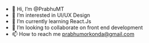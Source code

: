 - 👋 Hi, I’m @PrabhuMT
- 👀 I’m interested in UI/UX Design
- 🌱 I’m currently learning React.Js
- 💞️ I’m looking to collaborate on front end development
- 📫 How to reach me prabhumorkonda@gmail.com

<!---
PrabhuMT/PrabhuMT is a ✨ special ✨ repository because its `README.md` (this file) appears on your GitHub profile.
You can click the Preview link to take a look at your changes.
--->
